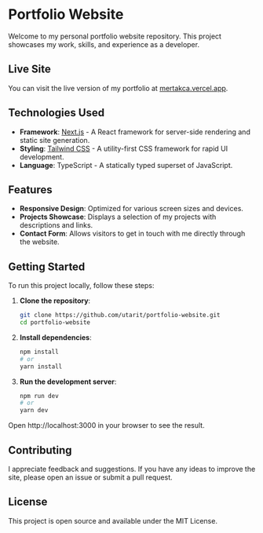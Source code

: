 # Portfolio Website

Welcome to my personal portfolio website repository. This project showcases my work, skills, and experience as a developer.

## Live Site

You can visit the live version of my portfolio at [mertakca.vercel.app](https://mertakca.vercel.app).

## Technologies Used

- **Framework**: [Next.js](https://nextjs.org/) - A React framework for server-side rendering and static site generation.
- **Styling**: [Tailwind CSS](https://tailwindcss.com/) - A utility-first CSS framework for rapid UI development.
- **Language**: TypeScript - A statically typed superset of JavaScript.

## Features

- **Responsive Design**: Optimized for various screen sizes and devices.
- **Projects Showcase**: Displays a selection of my projects with descriptions and links.
- **Contact Form**: Allows visitors to get in touch with me directly through the website.

## Getting Started

To run this project locally, follow these steps:

1. **Clone the repository**:

   ```bash
   git clone https://github.com/utarit/portfolio-website.git
   cd portfolio-website
   ```

2. **Install dependencies**:

   ```bash
   npm install
   # or
   yarn install
   ```

3. **Run the development server**:

   ```bash
   npm run dev
   # or
   yarn dev
   ```

Open http://localhost:3000 in your browser to see the result.

## Contributing

I appreciate feedback and suggestions. If you have any ideas to improve the site, please open an issue or submit a pull request.

## License

This project is open source and available under the MIT License.

